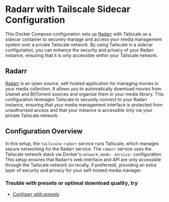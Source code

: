 # Radarr with Tailscale Sidecar Configuration

This Docker Compose configuration sets up [Radarr](https://github.com/Radarr/Radarr) with Tailscale as a sidecar container to securely manage and access your media management system over a private Tailscale network. By using Tailscale in a sidecar configuration, you can enhance the security and privacy of your Radarr instance, ensuring that it is only accessible within your Tailscale network.

## Radarr

[Radarr](https://github.com/Radarr/Radarr) is an open-source, self-hosted application for managing movies in your media collection. It allows you to automatically download movies from Usenet and BitTorrent sources and organize them in your media library. This configuration leverages Tailscale to securely connect to your Radarr instance, ensuring that your media management interface is protected from unauthorized access and that your instance is accessible only via your private Tailscale network.

## Configuration Overview

In this setup, the `tailscale-radarr` service runs Tailscale, which manages secure networking for the Radarr service. The `radarr` service uses the Tailscale network stack via Docker's `network_mode: service:` configuration. This setup ensures that Radarr’s web interface and API are only accessible through the Tailscale network (or locally, if preferred), providing an extra layer of security and privacy for your self-hosted media manager.

### Trouble with presets or optimal download quality, try

- [Configarr with presets](https://github.com/ChillBill77/configarr-presets)
